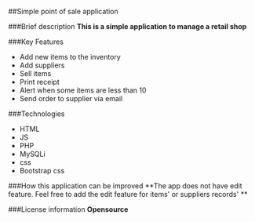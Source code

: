 ##Simple point of sale application

###Brief description
**This is a simple application to manage a retail shop**

###Key Features
 - Add new items to the inventory
 - Add suppliers
 - Sell items
 - Print receipt
 - Alert when some items are less than 10
 - Send order to supplier via email
 
 ###Technologies
  - HTML
  - JS
  - PHP
  - MySQLi
  - css
  - Bootstrap css
  
###How this application can be improved
**The app does not have edit feature. Feel free to add the edit feature for 
items' or suppliers records' **


###License information
**Opensource**